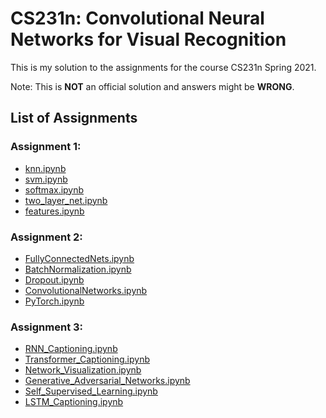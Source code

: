 # CS231n: Convolutional Neural Networks for Visual Recognition

This is my solution to the assignments for the course CS231n Spring 2021.

Note: This is **NOT** an official solution and answers might be **WRONG**.

## List of Assignments

### Assignment 1:

- [knn.ipynb](https://github.com/yooyh/CS231n/blob/main/assignments/assignment1/knn.ipynb)
- [svm.ipynb](https://github.com/yooyh/CS231n/blob/main/assignments/assignment1/svm.ipynb)
- [softmax.ipynb](https://github.com/yooyh/CS231n/blob/main/assignments/assignment1/softmax.ipynb)
- [two_layer_net.ipynb](https://github.com/yooyh/CS231n/blob/main/assignments/assignment1/two_layer_net.ipynb)
- [features.ipynb](https://github.com/yooyh/CS231n/blob/main/assignments/assignment1/features.ipynb)

### Assignment 2:

- [FullyConnectedNets.ipynb](https://github.com/yooyh/CS231n/blob/main/assignments/assignment2/FullyConnectedNets.ipynb)
- [BatchNormalization.ipynb](https://github.com/yooyh/CS231n/blob/main/assignments/assignment2/BatchNormalization.ipynb)
- [Dropout.ipynb](https://github.com/yooyh/CS231n/blob/main/assignments/assignment2/Dropout.ipynb)
- [ConvolutionalNetworks.ipynb](https://github.com/yooyh/CS231n/blob/main/assignments/assignment2/ConvolutionalNetworks.ipynb)
- [PyTorch.ipynb](https://github.com/yooyh/CS231n/blob/main/assignments/assignment2/PyTorch.ipynb)

### Assignment 3:

- [RNN_Captioning.ipynb](https://github.com/yooyh/CS231n/blob/main/assignments/assignment3/RNN_Captioning.ipynb)
- [Transformer_Captioning.ipynb](https://github.com/yooyh/CS231n/blob/main/assignments/assignment3/Transformer_Captioning.ipynb)
- [Network_Visualization.ipynb](https://github.com/yooyh/CS231n/blob/main/assignments/assignment3/Network_Visualization.ipynb)
- [Generative_Adversarial_Networks.ipynb](https://github.com/yooyh/CS231n/blob/main/assignments/assignment3/Generative_Adversarial_Networks.ipynb)
- [Self_Supervised_Learning.ipynb](https://github.com/yooyh/CS231n/blob/main/assignments/assignment3/Self_Supervised_Learning.ipynb)
- [LSTM_Captioning.ipynb](https://github.com/yooyh/CS231n/blob/main/assignments/assignment3/LSTM_Captioning.ipynb)